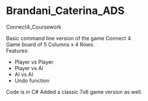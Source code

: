 # Brandani_Caterina_ADS
Connect4_Coursework

Basic command line version of the game Connect 4.<br />
Game board of 5 Columns x 4 Rows.<br />
Features:
- Player vs Player
- Player vs AI
- AI vs AI
- Undo function

Code is in C#
Added a classic 7x6 game version as well.
